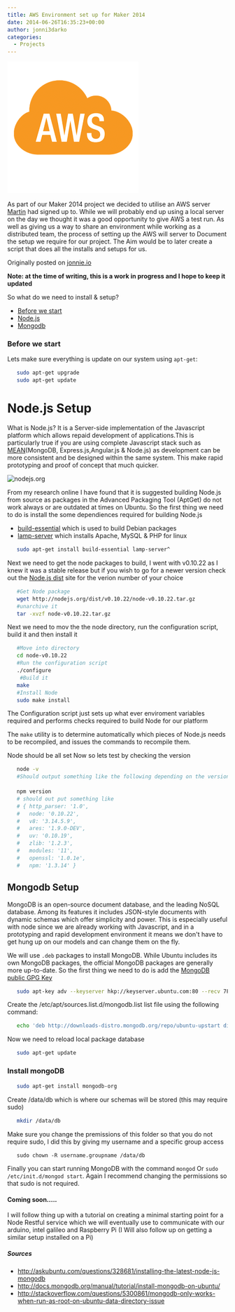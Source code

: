 ```yaml
---
title: AWS Environment set up for Maker 2014
date: 2014-06-26T16:35:23+00:00
author: jonni3darko
categories:
  - Projects
---
```

![aws](/wp-content/uploads/2014/06/aws1.png)

As part of our Maker 2014 project we decided to utilise an AWS server [Martin]() had signed up to. While we will probably end up using a local server on the day we thought it was a good opportunity to give AWS a test run. As well as giving us a way to share an environment while working as a distributed team, the process of setting up the AWS will server to Document the setup we require for our project. The Aim would be to later create a script that does all the installs and setups for us.

Originally posted on [jonnie.io](http://jonnie.io/blog/first/update/2014/06/24/aws-setup.html)

**Note: at the time of writing, this is a work in progress and I hope to keep it updated**

So what do we need to install & setup?
 - [Before we start](#beforestart)
 - [Node.js](#nodesetup)
 - [Mongodb](#Mongodbsetup)

<a name="beforestart"></a>
### Before we start

Lets make sure everything is update on our system using `apt-get`:

```bash
   sudo apt-get upgrade 
   sudo apt-get update
```


<a name="nodesetup"></a>
# Node.js Setup
What is Node.js? It is a Server-side implementation of the Javascript platform which allows repaid development of applications.This is particularly true if you are using complete Javascript stack such as [MEAN]()(MongoDB, Express.js,Angular.js & Node.js) as development can be more consistent and be designed within the same system. This make rapid prototyping and proof of concept that much quicker.

![nodejs.org](https://cloud.githubusercontent.com/assets/3673943/3397003/7ab4c020-fd17-11e3-8c71-5f972dafdeba.jpg)

From my research online I have found that it is suggested building Node.js from source as packages in the Advanced Packaging Tool (AptGet) do not work always or are outdated at times on Ubuntu. So the first thing we need to do is install the some dependiences required for building Node.js
 - [build-essential](http://packages.ubuntu.com/lucid/build-essential) which is used to build Debian packages
 - [lamp-server](https://help.ubuntu.com/community/ApacheMySQLPHP) which installs Apache, MySQL & PHP for linux

```bash
   sudo apt-get install build-essential lamp-server^
```
Next we need to get the node packages to build, I went with v0.10.22 as I knew it was a stable release but if you wish to go for a newer version check out the [Node.js dist](http://nodejs.org/dist/) site for the verion number of your choice

```bash
   #Get Node package
   wget http://nodejs.org/dist/v0.10.22/node-v0.10.22.tar.gz
   #unarchive it
   tar -xvzf node-v0.10.22.tar.gz
```

Next we need to mov the the node directory, run the configuration script, build it and then install it

```bash
   #Move into directory
   cd node-v0.10.22
   #Run the configuration script
   ./configure
    #Build it
   make
   #Install Node
   sudo make install
```

The Configuration script just sets up what ever enviroment variables required and performs checks required to build Node for our platform

The `make` utility is to determine automatically which pieces of Node.js needs to be recompiled, and issues the commands to recompile them. 

Node should be all set Now so lets test by checking the version

```bash
   node -v
   #Should output something like the following depending on the version you installed: v0.10.22
   
   npm version
   # should out put something like
   # { http_parser: '1.0',
   #   node: '0.10.22',
   #   v8: '3.14.5.9',
   #   ares: '1.9.0-DEV',
   #   uv: '0.10.19',
   #   zlib: '1.2.3',
   #   modules: '11',
   #   openssl: '1.0.1e',
   #   npm: '1.3.14' }
```
   
<a name="Mongodbsetup"></a>

## Mongodb Setup

MongoDB is an open-source document database, and the leading NoSQL database. Among its features it includes JSON-style documents with dynamic schemas which offer simplicity and power. This is especially useful with node since we are already working with Javascript, and in a prototyping and rapid development environment it means we don't have to get hung up on our models and can change them on the fly.

We will use `.deb` packages to install MongoDB. While Ubuntu includes its own MongoDB packages, the official MongoDB packages are generally more up-to-date.
So the first thing we need to do is add the [MongoDB public GPG Key ](http://docs.mongodb.org/10gen-gpg-key.asc)

```bash
   sudo apt-key adv --keyserver hkp://keyserver.ubuntu.com:80 --recv 7F0CEB10
```

Create the /etc/apt/sources.list.d/mongodb.list list file using the following command:

```bash   
   echo 'deb http://downloads-distro.mongodb.org/repo/ubuntu-upstart dist 10gen' | sudo tee /etc/apt/sources.list.d/mongodb.list
```

Now we need to reload local package database

```bash
   sudo apt-get update
```

### Install mongoDB

```bash
   sudo apt-get install mongodb-org
```

Create /data/db which is where our schemas will be stored (this may require sudo)

```bash
   mkdir /data/db
```

Make sure you change the premissions of this folder so that you do not require sudo, I did this by giving my username and a specific group access

```
   sudo chown -R username.groupname /data/db
```

Finally you can start running MongoDB with the command `mongod` Or `sudo /etc/init.d/mongod start`.
Again I recommend changing the permissions so that sudo is not required.


#### Coming soon.....

I will follow thing up with a tutorial on creating a minimal starting point for a Node Restful service which we will eventually use to communicate with our arduino, intel galileo and Raspberry Pi (I Will also follow up on getting a similar setup installed on a Pi)

##### Sources

- http://askubuntu.com/questions/328681/installing-the-latest-node-js-mongodb
- http://docs.mongodb.org/manual/tutorial/install-mongodb-on-ubuntu/
- http://stackoverflow.com/questions/5300861/mongodb-only-works-when-run-as-root-on-ubuntu-data-directory-issue

